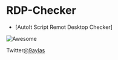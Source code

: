 # RDP-Checker

+ [AutoIt Script Remot Desktop Checker]

![Awesome](https://cdn.rawgit.com/sindresorhus/awesome/d7305f38d29fed78fa85652e3a63e154dd8e8829/media/badge.svg)

Twitter[@9aylas](http://www.twitter.com/9aylas)
